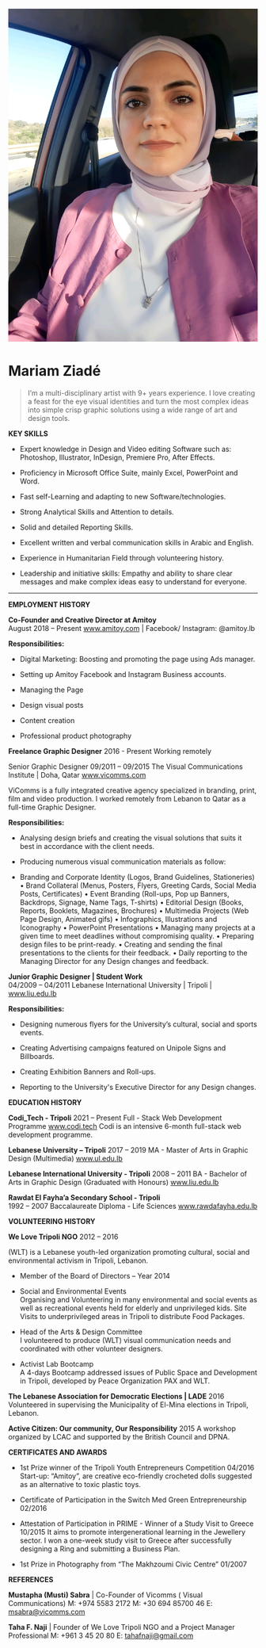 
![Mariam Photo](./img/Mariamz.jpg "Mariam Ziadé")

# Mariam Ziadé


>I’m a multi-disciplinary artist with 9+ years experience. I love creating a feast for the eye visual identities and turn the most complex ideas into simple crisp graphic solutions using a wide range of art and design tools.

**KEY SKILLS**

* Expert knowledge in Design and Video editing Software such as: Photoshop, Illustrator, InDesign, Premiere Pro, After Effects.

* Proficiency in Microsoft Office Suite, mainly Excel, PowerPoint and Word.

* Fast self-Learning and adapting to new Software/technologies.

* Strong Analytical Skills and Attention to details.

* Solid and detailed Reporting Skills.

* Excellent written and verbal communication skills in Arabic and English.

* Experience in Humanitarian Field through volunteering history.

* Leadership and initiative skills: Empathy and ability to share clear messages and make complex ideas easy to understand for everyone.

---------------

**EMPLOYMENT HISTORY**

**Co-Founder and Creative Director at Amitoy**	 
August 2018 – Present
www.amitoy.com | Facebook/ Instagram: @amitoy.lb

**Responsibilities:**

* Digital Marketing: Boosting and promoting the page using Ads manager.

* Setting up Amitoy Facebook and Instagram Business accounts.

* Managing the Page

* Design visual posts

* Content creation

* Professional product photography

**Freelance Graphic Designer**
2016 - Present
Working remotely

Senior Graphic Designer
09/2011 – 09/2015
The Visual Communications Institute | Doha, Qatar
www.vicomms.com

ViComms is a fully integrated creative agency specialized in branding, print, film and video production. I worked remotely from Lebanon to Qatar as a full-time Graphic Designer.

**Responsibilities:**

* Analysing design briefs and creating the visual solutions that suits it best in accordance with the client needs.

* Producing numerous visual communication materials as follow:

* Branding and Corporate Identity (Logos, Brand Guidelines, Stationeries)
• Brand Collateral (Menus, Posters, Flyers, Greeting Cards, Social Media Posts, Certificates)
• Event Branding (Roll-ups, Pop up Banners, Backdrops, Signage, Name Tags, T-shirts)
• Editorial Design (Books, Reports, Booklets, Magazines, Brochures)
• Multimedia Projects (Web Page Design, Animated gifs)
• Infographics, Illustrations and Iconography 
• PowerPoint Presentations
• Managing many projects at a given time to meet deadlines without compromising quality.
• Preparing design files to be print-ready.
• Creating and sending the final presentations to the clients for their feedback.
• Daily reporting to the Managing Director for any Design changes and feedback.

**Junior Graphic Designer | Student Work**	
04/2009 – 04/2011
Lebanese International University | Tripoli | www.liu.edu.lb

**Responsibilities:**

* Designing numerous flyers for the University’s cultural, social and sports events.

* Creating Advertising campaigns featured on Unipole Signs and Billboards.

* Creating Exhibition Banners and Roll-ups.

* Reporting to the University's Executive Director for any Design changes.


**EDUCATION HISTORY**

**Codi_Tech - Tripoli** 
2021 – Present
Full - Stack Web Development Programme
www.codi.tech
Codi is an intensive 6-month full-stack web development programme. 

**Lebanese University – Tripoli**
2017 – 2019
MA - Master of Arts in Graphic Design (Multimedia)
www.ul.edu.lb

**Lebanese International University - Tripoli**
2008 – 2011
BA - Bachelor of Arts in Graphic Design
(Graduated with Honours)
www.liu.edu.lb

**Rawdat El Fayha’a Secondary School - Tripoli**	
1992 – 2007
Baccalaureate Diploma - Life Sciences
www.rawdafayha.edu.lb


**VOLUNTEERING HISTORY**

**We Love Tripoli NGO**
2012 – 2016

(WLT) is a Lebanese youth-led organization promoting cultural, social and environmental activism in Tripoli, Lebanon. 

* Member of the Board of Directors – Year 2014

* Social and Environmental Events		
Organising and Volunteering in many environmental and social events as well as recreational events held for elderly and unprivileged kids.
Site Visits to underprivileged areas in Tripoli to distribute Food Packages.

* Head of the Arts & Design Committee 	
I volunteered to produce (WLT) visual communication needs and coordinated with other volunteer designers.

* Activist Lab Bootcamp		
A 4-days Bootcamp addressed issues of Public Space and Development in Tripoli, developed by Peace Organization PAX and WLT.

**The Lebanese Association for Democratic Elections | LADE**
2016
Volunteered in supervising the Municipality of El-Mina elections in Tripoli, Lebanon.

**Active Citizen: Our community, Our Responsibility**
2015
A workshop organized by LCAC and supported by the British Council and DPNA.


**CERTIFICATES AND AWARDS**

* 1st Prize winner of the Tripoli Youth Entrepreneurs Competition
04/2016
Start-up: “Amitoy”, are creative eco-friendly crocheted dolls suggested as an alternative to toxic plastic toys.
 
* Certificate of Participation in the Switch Med Green Entrepreneurship
02/2016

* Attestation of Participation in PRIME - Winner of a Study Visit to Greece
10/2015
It aims to promote intergenerational learning in the Jewellery sector. I won a one-week study visit to Greece after successfully designing a Ring and submitting a Business Plan.

* 1st Prize in Photography from “The Makhzoumi Civic Centre”
01/2007 


**REFERENCES**

**Mustapha (Musti) Sabra**  |  Co-Founder of Vicomms ( Visual Communications)
M: +974 5583 2172
M: +30 694 85700 46
E: msabra@vicomms.com

**Taha F. Naji**  |  Founder of We Love Tripoli NGO and a Project Manager Professional
M: +961 3 45 20 80
E: tahafnaji@gmail.com
